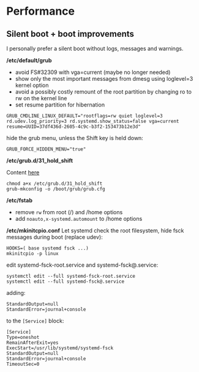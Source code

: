 # Performance

## Silent boot + boot improvements
I personally prefer a silent boot without logs, messages and warnings.

**/etc/default/grub**
* avoid FS#32309 with vga=current (maybe no longer needed)
* show only the most important messages from dmesg using loglevel=3 kernel option
* avoid a possibly costly remount of the root partition by changing ro to rw on the kernel line
* set resume partition for hibernation

```
GRUB_CMDLINE_LINUX_DEFAULT="rootflags=rw quiet loglevel=3 rd.udev.log_priority=3 rd.systemd.show_status=false vga=current resume=UUID=37df436d-2605-4c9c-b3f2-153473b12e3d"
```
hide the grub menu, unless the Shift key is held down:
```
GRUB_FORCE_HIDDEN_MENU="true"
```

**/etc/grub.d/31_hold_shift**

Content [here](https://gist.githubusercontent.com/anonymous/8eb2019db2e278ba99be/raw/257f15100fd46aeeb8e33a7629b209d0a14b9975/gistfile1.sh)
```
chmod a+x /etc/grub.d/31_hold_shift
grub-mkconfig -o /boot/grub/grub.cfg
```

**/etc/fstab**
* remove `rw` from root (/) and /home options
* add `noauto,x-systemd.automount` to /home options

**/etc/mkinitcpio.conf**
Let systemd check the root filesystem, hide fsck messages during boot (replace udev):
```
HOOKS=( base systemd fsck ...) 
mkinitcpio -p linux
```
edit systemd-fsck-root.service and systemd-fsck@.service:
```
systemctl edit --full systemd-fsck-root.service
systemctl edit --full systemd-fsck@.service
```
adding:
```
StandardOutput=null
StandardError=journal+console
```
to the `[Service]` block:
```
[Service]
Type=oneshot
RemainAfterExit=yes
ExecStart=/usr/lib/systemd/systemd-fsck
StandardOutput=null
StandardError=journal+console
TimeoutSec=0
```